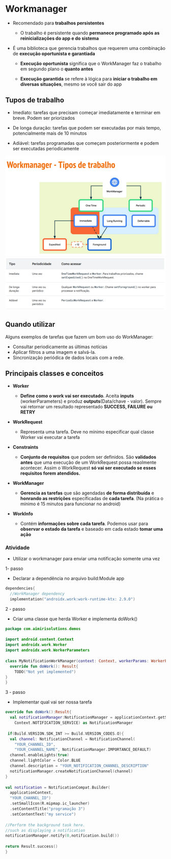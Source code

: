 # Workmanager

- Recomendado para **trabalhos persistentes**
  - O trabalho é persistente quando **permanece programado após as reinicializações do app e do sistema**
 
- É uma biblioteca que gerencia trabalhos que requerem uma combinação de **execução oportunista e garantiada**
  - **Execução oportunista** significa que o WorkManager faz o trabalho em segundo plano o **quanto antes**
 
  - **Execução garantida** se refere à lógica para **iniciar o trabalho em diversas situações**, mesmo se você sair do app
 
## Tupos de trabalho

- Imediato: tarefas que precisam começar imediatamente e terminar em breve. Podem ser priorizados

- De longa duração: tarefas que podem ser executadas por mais tempo, potencialmente mais de 10 minutos

- Adiável: tarefas programadas que começam posteriormente e podem ser executadas periodicamente

<img src=".assets/215.jpg">

<img src=".assets/216.jpg">

## Quando utilizar

Alguns exemplos de tarefas que fazem um bom uso do WorkManager:

- Consultar periodicamente as últimas notícias
- Aplicar filtros a uma imagem e salvá-la.
- Sincronização periódica de dados locais com a rede.

## Principais classes e conceitos

- **Worker**
  - **Define como o work vai ser executado**. Aceita **inputs** (workerParameters) e produz **outputs**(Data/chave - valor). Sempre vai retornar um resultado representado **SUCCESS, FAILURE ou RETRY**
 
- **WorkRequest**
  - Representa uma tarefa. Deve no mínimo especificar qual classe Worker vai executar a tarefa
 
- **Constraints**
  - **Conjunto de requisitos** que podem ser definidos. São **validados antes** que uma execução de um WorkRequest possa reaolmente acontecer. Assim o WorkRequest **só vai ser executado se esses requisitos forem atendidos.**
 
- **WorkManager**
  - **Gerencia as tarefas** que são agendadas **de forma distribuída** e **honrando as restrições** específicadas de **cada tarefa**.
(Na prática o mínimo é 15 minutos para funcionar no android)

- **WorkInfo**
  - Contém **informações sobre cada tarefa**. Podemos usar para **observar o estado da tarefa** e baseado em cada estado **tomar uma ação**
 
### Atividade

- Utilizar o workmanager para enviar uma notificação somente uma vez

1- passo

- Declarar a dependência no arquivo build:Module app

```kotlin
dependencies{
  //WorkManager dependency
  implementation("androidx.work:work-runtime-ktx: 2.9.0")
```

2 - passo

- Criar uma classe que herda Worker e implementa doWork()

```kotlin
package com.aimirisolutions.demos

import android.content.Context
import androidx.work.Worker
import androidx.work.WorkerParameters

class MyNotificationWorkManager(context: Context, workerParams: WorkerParameters):Worker(context,workerParams){
  override fun doWork(): Result{
    TODO("Not yet implemented")
}
}
```

3 - passo

- Implementar qual vai ser nossa tarefa

```kotlin
override fun doWork():Result{
  val notificationManager:NotificationManager = applicationContext.getSystemService(
    Context.NOTIFICATION_SERVICE) as NotificationManager

 if(Build.VERSION.SDK_INT >= Build.VERSION_CODES.O){
  val channel: NotificationChannel = NotificationChannel(
    "YOUR_CHANNEL_ID",
    "YOUR_CHANNEL_NAME", NotificationManager.IMPORTANCE_DEFAULT)
  channel.enableLights(true)
  channel.lightColor = Color.BLUE
  channel.description = "YOUR_NOTIFICATION_CHANNEL_DESCRIPTION"
  notificationManager.createNotificationChannel(channel)
}

val notification = NotificationCompat.Builder(
  applicationContext,
  "YOUR_CHANNEL_ID")
  .setSmallIcon(R.mipmap.ic_launcher)
  .setContentTitle("programação 3")
  .setContentText("my service")

//Perform the background task here.
//such as displaying a notification
notificationManager.notify(0,notification.build())

return Result.success()
}
```




